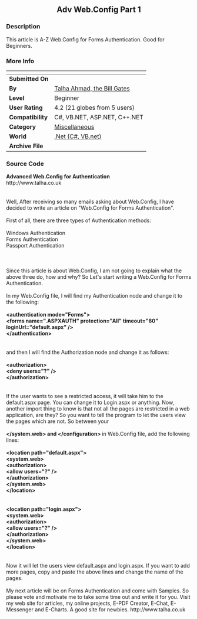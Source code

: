 ﻿<div align="center">

## Adv Web\.Config Part 1


</div>

### Description

This article is A-Z Web.Config for Forms Authentication. Good for Beginners.
 
### More Info
 


<span>             |<span>
---                |---
**Submitted On**   |
**By**             |[Talha Ahmad, the Bill Gates](https://github.com/Planet-Source-Code/PSCIndex/blob/master/ByAuthor/talha-ahmad-the-bill-gates.md)
**Level**          |Beginner
**User Rating**    |4.2 (21 globes from 5 users)
**Compatibility**  |C\#, VB\.NET, ASP\.NET, C\+\+\.NET
**Category**       |[Miscellaneous](https://github.com/Planet-Source-Code/PSCIndex/blob/master/ByCategory/miscellaneous__10-1.md)
**World**          |[\.Net \(C\#, VB\.net\)](https://github.com/Planet-Source-Code/PSCIndex/blob/master/ByWorld/net-c-vb-net.md)
**Archive File**   |[](https://github.com/Planet-Source-Code/talha-ahmad-the-bill-gates-adv-web-config-part-1__10-3534/archive/master.zip)





### Source Code

<b>
Advanced Web.Config for Authentication
</b>
<br>
http://www.talha.co.uk
<br><br><br>
Well, After receiving so many emails asking about Web.Config, I have decided to write an article on "Web.Config for Forms
Authentication".
<br><br>
First of all, there are three types of Authentication methods:
<br><br>
	Windows Authentication<br>
	Forms Authentication<br>
	Passport Authentication<br>
<br><br><br>
Since this article is about Web.Config, I am not going to explain what the above three do, how and why? So Let's start
writing a Web.Config for Forms Authentication.
<br><br>
In my Web.Config file, I will find my Authentication node and change it to the following:
<br><br><b>
&lt;authentication mode="Forms"&gt;<br>
	&lt;forms name=".ASPXAUTH" protection="All" timeout="60" loginUrl="default.aspx" /&gt;<br>
&lt;/authentication&gt;<br></b>
<br><br>
and then I will find the Authorization node and change it as follows:<br><br>
<b>
&lt;authorization&gt;<br>
	&lt;deny users="?" /&gt;<br>
&lt;/authorization&gt;<br>
</b><br><br>
If the user wants to see a restricted access, it will take him to the default.aspx page. You can change it to Login.aspx or
anything. Now, another import thing to know is that not all the pages are restricted in a web application, are they? So you
want to tell the program to let the users view the pages which are not. So between your
<b><br><br>
&lt;/system.web&gt; and &lt;/configuration&gt; </b> in Web.Config file, add the following lines:
<br><br>
<b>&lt;location path="default.aspx"&gt;<br>
	&lt;system.web&gt;<br>
		&lt;authorization&gt;<br>
			&lt;allow users="?" /&gt;<br>
		&lt;/authorization&gt;<br>
	&lt;/system.web&gt;<br>
	&lt;/location&gt;<br>
<br><br>
&lt;location path="login.aspx"&gt;<br>
	&lt;system.web&gt;<br>
		&lt;authorization&gt;<br>
			&lt;allow users="?" /&gt;<br>
		&lt;/authorization&gt;<br>
	&lt;/system.web&gt;<br>
&lt;/location&gt;<br>
</b><br><br>
Now it will let the users view default.aspx and login.aspx. If you want to add more pages, copy and paste the above lines and
change the name of the pages.
<br><br>
My next article will be on Forms Authentication and come with Samples. So please vote and motivate me to take some time out
and write it for you. Visit my web site for articles, my online projects, E-PDF Creator, E-Chat, E-Messenger and E-Charts. A
good site for newbies. http://www.talha.co.uk
<br><br><br>

